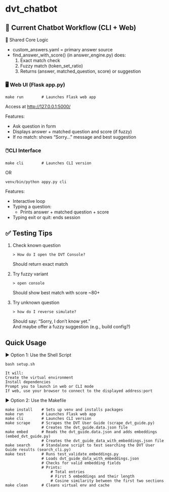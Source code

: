 # dvt_chatbot

## 🔁 Current Chatbot Workflow (CLI + Web)
🔹 Shared Core Logic
* custom_answers.yaml = primary answer source
* find_answer_with_score() (in answer_engine.py) does:
    1. Exact match check
    2. Fuzzy match (token_set_ratio)
    3. Returns (answer, matched_question, score) or suggestion

### 🖥️ Web UI (Flask app.py)
```{bash}
make run        # Launches Flask web app
```
Access at http://127.0.0.1:5000/

Features:
* Ask question in form
* Displays answer + matched question and score (if fuzzy)
* If no match: shows “Sorry…” message and best suggestion

### 🖱️CLI Interface
```{bash}
make cli        # Launches CLI version
```
OR
```{bash}
venv/bin/python appy.py cli
```
Features:
* Interactive loop
* Typing a question:
    * Prints answer + matched question + score
* Typing exit or quit: ends session


## ✅ Testing Tips
1. Check known question
    ```{bash}
    > How do I open the DVT Console?
    ```
    Should return exact match

2. Try fuzzy variant
    ```{bash}
    > open console
    ```
    Should show best match with score ~80+

3. Try unknown question
    ```{bash}
    > how do I reverse simulate?
    ```
    Should say: “Sorry, I don’t know yet.” \
    And maybe offer a fuzzy suggestion (e.g., build config?)


## Quick Usage

▶️ Option 1: Use the Shell Script
```{bash}
bash setup.sh
```
    It will:
    Create the virtual environment
    Install dependencies
    Prompt you to launch in web or CLI mode
    If web, use your browser to connect to the displayed address:port

▶️ Option 2: Use the Makefile
```{bash}
make install    # Sets up venv and installs packages
make run        # Launches Flask web app
make cli        # Launches CLI version
make scrape     # Scrapes the DVT User Guide (scrape_dvt_guide.py)
                # Creates the dvt_guide.data.json file
make embed      # Reads the dvt_guide.data.json and adds embeddings (embed_dvt_guide.py)
                # Creates the dvt_guide_data_with_embeddings.json file
make search     # Standalone script to test searching the DVT User Guide results (search_cli.py)
make test       # Runs test_validate_embeddings.py
                # Loads dvt_guide_data_with_embeddings.json
                # Checks for valid embedding fields
                # Prints:
                    # Total entries
                    # First 5 embeddings and their length
                    # Cosine similarity between the first two sections
make clean      # Cleans virtual env and cache
```
